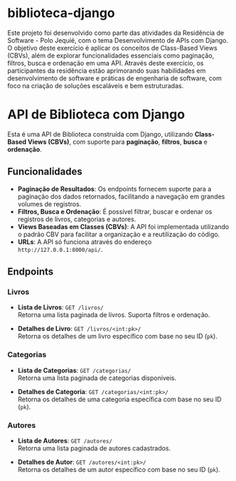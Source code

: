 # biblioteca-django

 Este projeto foi desenvolvido como parte das atividades da Residência de Software - Polo Jequié, com o tema Desenvolvimento de APIs com Django. O objetivo deste exercício é aplicar os conceitos de Class-Based Views (CBVs), além de explorar funcionalidades essenciais como paginação, filtros, busca e ordenação em uma API. Através deste exercício, os participantes da residência estão aprimorando suas habilidades em desenvolvimento de software e práticas de engenharia de software, com foco na criação de soluções escaláveis e bem estruturadas.

# API de Biblioteca com Django

Esta é uma API de Biblioteca construída com Django, utilizando **Class-Based Views (CBVs)**, com suporte para **paginação**, **filtros**, **busca** e **ordenação**.

## Funcionalidades

- **Paginação de Resultados**: Os endpoints fornecem suporte para a paginação dos dados retornados, facilitando a navegação em grandes volumes de registros.
- **Filtros, Busca e Ordenação**: É possível filtrar, buscar e ordenar os registros de livros, categorias e autores.
- **Views Baseadas em Classes (CBVs)**: A API foi implementada utilizando o padrão CBV para facilitar a organização e a reutilização do código.
- **URLs**: A API só funciona através do endereço `http://127.0.0.1:8000/api/`.

## Endpoints

### Livros
- **Lista de Livros**: `GET /livros/`  
  Retorna uma lista paginada de livros. Suporta filtros e ordenação.
  
- **Detalhes de Livro**: `GET /livros/<int:pk>/`  
  Retorna os detalhes de um livro específico com base no seu ID (`pk`).

### Categorias
- **Lista de Categorias**: `GET /categorias/`  
  Retorna uma lista paginada de categorias disponíveis.
  
- **Detalhes de Categoria**: `GET /categorias/<int:pk>/`  
  Retorna os detalhes de uma categoria específica com base no seu ID (`pk`).

### Autores
- **Lista de Autores**: `GET /autores/`  
  Retorna uma lista paginada de autores cadastrados.
  
- **Detalhes de Autor**: `GET /autores/<int:pk>/`  
  Retorna os detalhes de um autor específico com base no seu ID (`pk`).